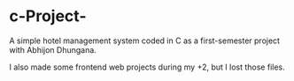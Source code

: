 # c-Project-
A simple hotel management system coded in C as a first-semester project with Abhijon Dhungana.

I also made some frontend web projects during my +2, but I lost those files.
